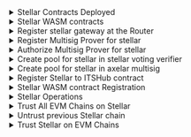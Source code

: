 <details>
<summary>Stellar Contracts Deployed</summary>

| Contract                  | TX                                                                                                          | CMD                                                                                                                                  |
| ------------------------- | ----------------------------------------------------------------------------------------------------------- | ------------------------------------------------------------------------------------------------------------------------------------ |
| `AxelarGateway`           | https://stellar.expert/explorer/testnet/tx/fe42374aa0b111b61adb6685f7c46fe5f8605fdf2a887c07f5401e4c6596a51d | `npm run script stellar/deploy-contract.js deploy AxelarGateway --version v1.0.0 --minimum-rotation-delay 300 --previous-signers-retention 15` |
| `AxelarOperators`         | https://stellar.expert/explorer/testnet/tx/51e60e0765b23a82be78d827bfd9df288285ff29de72a7f2d96e58d9c4898929 | `npm run script stellar/deploy-contract.js deploy AxelarOperators --version v1.0.0`                                                            |
| `AxelarGasService`        | https://stellar.expert/explorer/testnet/tx/d6334af721597bad2758463dee94b73617dbcbf8adcfa1cf40e29803a7541e2f | `npm run script stellar/deploy-contract.js deploy AxelarGasService --version v1.0.0`                                                           |
| `Upgrader`                | https://stellar.expert/explorer/testnet/tx/693606d8e8bc2731a81a20b4e09bbe916608541383efb6198c75fa83a0a4ca6c | `npm run script stellar/deploy-contract.js deploy Upgrader --version v1.0.0`                                                                   |
| `InterchainTokenService ` | https://stellar.expert/explorer/testnet/tx/c856259a34fdb9afaee835a2f3e4deb8f9ab9a091c48c793b9d394e6a97464cc | `npm run script stellar/deploy-contract.js deploy InterchainTokenService --version v1.0.0`                                                     |
| `AxelarExample`           | https://stellar.expert/explorer/testnet/tx/e4d20181d41b09639d2e6b2183f808fc9aac46b3d5fd93d080fcbf990e63d094 | `npm run script stellar/deploy-contract.js deploy AxelarExample --wasm-path artifacts/stellar_example-v1.0.0.optimized.wasm`                   |

</details>

<details>
<summary>Stellar WASM contracts</summary>

| Contract         | TX                                                                                                       | CMD                                                                                                                                                     |
| ---------------- | -------------------------------------------------------------------------------------------------------- | ------------------------------------------------------------------------------------------------------------------------------------------------------- |
| `VotingVerifier` | https://stagenet.axelarscan.io/account/axelar1f7unnl3uu8mgjecmaasv5p3e6khx2u99th9lhkhl2l9e05ldrzwq3vu33h | `npm run script ./cosmwasm/deploy-contract.js instantiate -c VotingVerifier --fetchCodeId --instantiate2 --admin "axelar12qvsvse32cjyw60ztysd3v655aj5urqeup82ky"` |
| `Gateway`        | https://stagenet.axelarscan.io/account/axelar1lkrxspjqge3dkuwgfw4mjtmxjnyx8pr7tm9ksszvlh4c3u3z2nlswxexcz | `npm run script ./cosmwasm/deploy-contract.js instantiate -c Gateway --fetchCodeId --instantiate2 --admin "axelar12qvsvse32cjyw60ztysd3v655aj5urqeup82ky"`        |
| `MultisigProver` | https://stagenet.axelarscan.io/account/axelar1emmjd57gha5vchnysth3g6fsyzyrjm4xhj4dzlg2ulj4dz8p9kxs2l6zvy | `npm run script ./cosmwasm/deploy-contract.js instantiate -c MultisigProver --fetchCodeId --instantiate2 --admin "axelar12qvsvse32cjyw60ztysd3v655aj5urqeup82ky"` |

</details>

<details>
<summary>Register stellar gateway at the Router</summary>

```
npm run script cosmwasm/submit-proposal.js execute \
  -c Router \
  -t "Register Gateway for stellar" \
  -d "Register Gateway address for stellar at Router contract" \
  --deposit 100000000 \
  --msg "{
    \"register_chain\": {
      \"chain\": \"stellar-2025-q1\",
      \"gateway_address\": \"axelar1lkrxspjqge3dkuwgfw4mjtmxjnyx8pr7tm9ksszvlh4c3u3z2nlswxexcz\",
      \"msg_id_format\": \"hex_tx_hash_and_event_index\"
      }
    }"
```

</details>

<details>
<summary>Register Multisig Prover for stellar</summary>

```
npm run script cosmwasm/submit-proposal.js execute \
  -c Coordinator \
  -t "Register Multisig Prover for stellar" \
  -d "Register Multisig Prover address for stellar at Coordinator contract" \
  --deposit $DEPOSIT_VALUE \
  --msg "{
    \"register_prover_contract\": {
      \"chain_name\": \"$CHAIN\",
      \"new_prover_addr\": \"$MULTISIG_PROVER\"
    }
  }"
Encoded /cosmwasm.wasm.v1.ExecuteContractProposal: {
  "title": "Register Multisig Prover for stellar",
  "description": "Register Multisig Prover address for stellar at Coordinator contract",
  "runAs": "axelar10d07y265gmmuvt4z0w9aw880jnsr700j7v9daj",
  "contract": "axelar1nc3mfplae0atcchs9gqx9m6ezj5lfqqh2jmqx639kf8hd7m96lgq8a5e5y",
  "msg": {
    "register_prover_contract": {
      "chain_name": "stellar-2025-q1",
      "new_prover_addr": "axelar1emmjd57gha5vchnysth3g6fsyzyrjm4xhj4dzlg2ulj4dz8p9kxs2l6zvy"
    }
  },
  "funds": []
}

Proceed with proposal submission? (y/n) y

Proposal submitted: 118
```

</details>

<details>
<summary>Authorize Multisig Prover for stellar</summary>

```
npm run script cosmwasm/submit-proposal.js execute \
  -c Multisig \
  -t "Authorize Multisig Prover for stellar" \
  -d "Authorize Multisig Prover address for stellar at Multisig contract" \
  --deposit $DEPOSIT_VALUE \
  --msg "{
    \"authorize_callers\": {
      \"contracts\": {
        \"$MULTISIG_PROVER\": \"$CHAIN\"
      }
    }
  }"
Encoded /cosmwasm.wasm.v1.ExecuteContractProposal: {
  "title": "Authorize Multisig Prover for stellar",
  "description": "Authorize Multisig Prover address for stellar at Multisig contract",
  "runAs": "axelar10d07y265gmmuvt4z0w9aw880jnsr700j7v9daj",
  "contract": "axelar143vjln56ke4pjmj5ut7u3358ywyfl7h5rg58js8gprr39664wcqs72vs3u",
  "msg": {
    "authorize_callers": {
      "contracts": {
        "axelar1emmjd57gha5vchnysth3g6fsyzyrjm4xhj4dzlg2ulj4dz8p9kxs2l6zvy": "stellar-2025-q1"
      }
    }
  },
  "funds": []
}

Proceed with proposal submission? (y/n) y

Proposal submitted: 119
```

</details>

<details>
<summary>Create pool for stellar in stellar voting verifier</summary>

```
npm run script cosmwasm/submit-proposal.js execute \
  -c Rewards \
  -t "Create pool for stellar in stellar voting verifier" \
  -d "Create pool for stellar in stellar voting verifier" \
  --deposit $DEPOSIT_VALUE \
  --msg "{
    \"create_pool\": {
      \"params\": {
        \"epoch_duration\": \"600\",
        \"participation_threshold\": [\"7\", \"10\"],
        \"rewards_per_epoch\": \"100\"
      },
      \"pool_id\": {
        \"chain_name\": \"$CHAIN\",
        \"contract\": \"$VOTING_VERIFIER\"
      }
    }
  }"
Encoded /cosmwasm.wasm.v1.ExecuteContractProposal: {
  "title": "Create pool for stellar in stellar voting verifier",
  "description": "Create pool for stellar in stellar voting verifier",
  "runAs": "axelar10d07y265gmmuvt4z0w9aw880jnsr700j7v9daj",
  "contract": "axelar1nyhmtdrzx77ynqgu8cug0u7eqz2kzfk9mctvaa4stqpekg4s9vnsgu54at",
  "msg": {
    "create_pool": {
      "params": {
        "epoch_duration": "600",
        "participation_threshold": [
          "7",
          "10"
        ],
        "rewards_per_epoch": "100"
      },
      "pool_id": {
        "chain_name": "stellar-2025-q1",
        "contract": "axelar1f7unnl3uu8mgjecmaasv5p3e6khx2u99th9lhkhl2l9e05ldrzwq3vu33h"
      }
    }
  },
  "funds": []
}

Proceed with proposal submission? (y/n) y

Proposal submitted: 120
```

</details>

<details>
<summary>Create pool for stellar in axelar multisig</summary>

```
npm run script cosmwasm/submit-proposal.js execute \
  -c Rewards \
  -t "Create pool for stellar in axelar multisig" \
  -d "Create pool for stellar in axelar multisig" \
  --deposit $DEPOSIT_VALUE \
  --msg "{
    \"create_pool\": {
      \"params\": {
        \"epoch_duration\": \"600\",
        \"participation_threshold\": [\"7\", \"10\"],
        \"rewards_per_epoch\": \"100\"
      },
      \"pool_id\": {
        \"chain_name\": \"$CHAIN\",
        \"contract\": \"$MULTISIG\"
      }
    }
  }"
Encoded /cosmwasm.wasm.v1.ExecuteContractProposal: {
  "title": "Create pool for stellar in axelar multisig",
  "description": "Create pool for stellar in axelar multisig",
  "runAs": "axelar10d07y265gmmuvt4z0w9aw880jnsr700j7v9daj",
  "contract": "axelar1nyhmtdrzx77ynqgu8cug0u7eqz2kzfk9mctvaa4stqpekg4s9vnsgu54at",
  "msg": {
    "create_pool": {
      "params": {
        "epoch_duration": "600",
        "participation_threshold": [
          "7",
          "10"
        ],
        "rewards_per_epoch": "100"
      },
      "pool_id": {
        "chain_name": "stellar-2025-q1",
        "contract": "axelar143vjln56ke4pjmj5ut7u3358ywyfl7h5rg58js8gprr39664wcqs72vs3u"
      }
    }
  },
  "funds": []
}

Proceed with proposal submission? (y/n) y

Proposal submitted: 121
```

</details>

<details>
<summary>Register Stellar to ITSHub contract</summary>

```
npm run script cosmwasm/submit-proposal.js \
    its-hub-register-chains stellar-2025-q1 \
    -t "Register stellar-2025-q1 on ITS Hub" \
    -d "Register stellar-2025-q1 on ITS Hub" \
    --deposit 100000000

Proceed with proposal submission? (y/n) y

Proposal submitted: 122
```

</details>

<details>
<summary>Stellar WASM contract Registration</summary>

| Operation                     | TX                                                                                                 | CMD                                                                                                             |
| ----------------------------- | -------------------------------------------------------------------------------------------------- | --------------------------------------------------------------------------------------------------------------- |
| `Create genesis verifier set` | https://stagenet.axelarscan.io/tx/AAC64DA407A120F6B7243127801D184EE6E628C0CAAD63EC855B9E1C6FAEDC05 | `axd tx wasm execute $MULTISIG_PROVER '"update_verifier_set"' --from amplifier --gas auto --gas-adjustment 1.2` |

</details>

<details>
<summary>Stellar Operations</summary>

| Ops             | TX                                                                                                          | CMD                              |
| --------------- | ----------------------------------------------------------------------------------------------------------- | -------------------------------- |
| `Rotate Signer` | https://stellar.expert/explorer/testnet/tx/4202d96b06d426c26ba0a51720149fee2f9dfcbe66dc87fa26b7a9afd49fb0c9 | `npm run script stellar/gateway.js rotate` |

</details>

<details>
<summary>Trust All EVM Chains on Stellar</summary>

```
npm run script stellar/its.js add-trusted-chains flow
Wallet address: GBP4FSAOFV5O72AB3YQRDCYVD47W4N7KQK3OJODXSU3OBPNGKX4SQTJ3

Wallet balances: 9963.7279667 XLM

Wallet sequence: 2418066587700

Proceed with action addTrustedChains (y/n) y

set_trusted_chain: flow

Is trusted chain tx: 45c87ec80477b7261ebfa5fc01f58feb2ad4099d729ba902351bebdaf0999ff6

set_trusted_chain tx: 49079de570bd15a751fc4afb16878b4c65f7091f94a4e73a89078bd436ed52c4

Successfully added trusted chain: flow
```

```
npm run script stellar/its.js add-trusted-chains all
Wallet address: GBP4FSAOFV5O72AB3YQRDCYVD47W4N7KQK3OJODXSU3OBPNGKX4SQTJ3

Wallet balances: 9957.7893173 XLM

Wallet sequence: 2418066587758

Proceed with action addTrustedChains (y/n) y

Missing InterchainTokenService edge contract for chain: Binance

Missing InterchainTokenService edge contract for chain: Centrifuge

Missing InterchainTokenService edge contract for chain: Hedera

set_trusted_chain: avalanche

Is trusted chain tx: 06fbb7eb53a40b9e262e3c201784e058712a80efeda947852265f733a06c795d

set_trusted_chain tx: d4a5c8183ec75838f92378fa83c3baf7204285d1a3d3fb157fa15e0615393d77

Successfully added trusted chain: avalanche

set_trusted_chain: fantom

Is trusted chain tx: 718fffcaaf9e3500d2f4c3d8bb09c150e497bcf652d26f114778df7d8265997f

set_trusted_chain tx: 4881f3527fa11cda02982683fd193e65c29829e0cef674f0c1bfb11bd38bbb7f

Successfully added trusted chain: fantom

set_trusted_chain: moonbeam

Is trusted chain tx: 439df7bd3fca47b3c2ba11c86bb2bd85bad06cd84713f2ce07cb5c0586c7629c

set_trusted_chain tx: e95e1c9e9de43551a1fcef64c4c1a308b10ffc7b43efb7437d531f883be45c5e

Successfully added trusted chain: moonbeam

set_trusted_chain: kava

Is trusted chain tx: 78dbe535021546bb067c19bb4f370681c24328a97315f863c66da0fb05fc6aea

set_trusted_chain tx: 9861a3ba06c814e528b4c5a5ac98dc465ce1e3318c826587231d2a9401aebb94

Successfully added trusted chain: kava

set_trusted_chain: ethereum-sepolia

Is trusted chain tx: cbb492c6630a8d5f62d47a3f9fd8926d49cd9332682b26b9d89466f2fb44fe70

set_trusted_chain tx: 1f2a4e8dc3adb242bc3634afbd64e52274aef3b227ea64ae85b35b73609d740c

Successfully added trusted chain: ethereum-sepolia

set_trusted_chain: arbitrum-sepolia

Is trusted chain tx: e364e13414eb6815f7151f3fceabbce9dd008936981a19e0d9a42ac828b512f4

set_trusted_chain tx: c769cf4a8d5a8285b18d32704c389f2035d015db3107244ac7b1eb9eb30aa002

Successfully added trusted chain: arbitrum-sepolia

set_trusted_chain: linea-sepolia

Is trusted chain tx: 346902bbcf289c176326dc08f2032fb0847755a7bc686f191fe9467645d3709d

set_trusted_chain tx: eca581e3589db440fb7ecfe5897ff003f4b8d666c0fa80287fe79113fdbeed76

Successfully added trusted chain: linea-sepolia

set_trusted_chain: polygon-sepolia

Is trusted chain tx: 09dab43dbbbd0bb926630218a256b4173ce1e80d242936c61fb43e2e2c4a69b0

set_trusted_chain tx: 897b8ce3dd35216581906f63713bb19c25b06891addd70b7b2380576765d5994

Successfully added trusted chain: polygon-sepolia

set_trusted_chain: base-sepolia

Is trusted chain tx: 3d26d17e9932a2001cd1b8aba451f7f4affc412ebc8b2882f6f1824fd52e9989

set_trusted_chain tx: 1462caf6895013530151b687728abf53ac415c9806aa0e78d544337cd5f8e6d3

Successfully added trusted chain: base-sepolia

set_trusted_chain: blast-sepolia

Is trusted chain tx: fbc7352b26d4a63b2dbd5c2ff980633719d100548547b12a2eb0572e04f617a6

set_trusted_chain tx: 01a5dfc9b817f28d48c5768be02f0a7041c9452da3d647c885099ebd4efce7c2

Successfully added trusted chain: blast-sepolia

set_trusted_chain: fraxtal

Is trusted chain tx: 3af8b51d7c9f0a60404bcb414f02503b401d00595085f2a6d620ee0eb024405f

set_trusted_chain tx: 1045cf811e26dc45fe0583963fd6e7afc7939f3a173789c8aba1ae8883a6bb48

Successfully added trusted chain: fraxtal

set_trusted_chain: mantle-sepolia

Is trusted chain tx: 041cc145837925d477ef8ea5bb0f494c0814888cc30e6842cbfbc878b443d37d

set_trusted_chain tx: 37316b49353f02327db67fa990b2cfa820b890fd3ee53fd124a0319b9ffcbded

Successfully added trusted chain: mantle-sepolia

set_trusted_chain: optimism-sepolia

Is trusted chain tx: fb84808661a1372314f758647767a7a9e24ad7bb51f003e5a31042d08c068686

set_trusted_chain tx: 5106059e6849d3f9de09ca5ed5953bb73bf5a5839b4f2b37a7b899396d245573

Successfully added trusted chain: optimism-sepolia

set_trusted_chain: flow

Is trusted chain tx: fb26f02b12214860ca398bc45ba46f7c7e5c2519b247d6d93a64fcde8aa0e599

The chain is already trusted: flow

set_trusted_chain: sui

Is trusted chain tx: 1319601a75ec659f302d16feff0154f126f5d807d2b37f15b387e9dab6d9887e

set_trusted_chain tx: 7bc05ee2f54d2ddc2479f3512c8d022410509537b836eba30952275afdc9bf5a

Successfully added trusted chain: sui

set_trusted_chain: stellar

Is trusted chain tx: 18b5738e19c7fb3b44617fa867c8acdb3f6f3c3f9c7ac8c5fd30a3b63ad91cb8

set_trusted_chain tx: e7ca6cfee0de4a0439392f714cc9ef37f7546a763a1c1e35ccc1c4b3e4dda2fd

Successfully added trusted chain: stellar

set_trusted_chain: xrpl-evm

Is trusted chain tx: 52eb0ea96038acca11118d6f912f487f4208abb69a345965d6a6520b3838cd09

set_trusted_chain tx: e819162e60c5af14b65bb4d3780bbe633c45fbc184c3eb80335fed31510b0234

Successfully added trusted chain: xrpl-evm

set_trusted_chain: stellar-2025-q1

Is trusted chain tx: cd7376feeb6f331bb8caee0dd63e5a37607105342afcd7e0f4a320b21bcf9cf2

set_trusted_chain tx: 1ea4fcbc84cbb4754e9bd0e5c332a686139080e4925b960eb5a22997935ce395

Successfully added trusted chain: stellar-2025-q1
```

</details>

<details>
<summary>Untrust previous Stellar chain</summary>

```
npm run script stellar/its.js remove-trusted-chains stellar
Wallet address: GBP4FSAOFV5O72AB3YQRDCYVD47W4N7KQK3OJODXSU3OBPNGKX4SQTJ3

Wallet balances: 9955.3544173 XLM

Wallet sequence: 2418066587793

Proceed with action removeTrustedChains (y/n) y

remove_trusted_chain: stellar

Is trusted chain tx: bc1e3b305a5b990df8121e316aaf873c04c864912af654aeebd27c33b0cbac49

remove_trusted_chain tx: f6a5aba6fb30dd71328606d5a42527bad72ddf11ca4511180b84b546230d27bc

Successfully removed trusted chain: stellar
```

</details>

<details>
<summary>Trust Stellar on EVM Chains </summary>

```
npm run script evm/its.js set-trusted-chains stellar-2025-q1 hub -n all -y
Environment: stagenet

Chain: Avalanche

Wallet address: 0xBeF25f4733b9d451072416360609e5A4c115293E

Wallet balance: 0.9430444442639586

Wallet nonce: 156

Contract name: InterchainTokenService

Contract address: 0x0FCb262571be50815627C16Eca1f5F3D342FF5a5

Gas options: {}

Action: set-trusted-chains

set-trusted-chains tx: 0x1eb8104fd0edca787cee5e117173de4c287a4b02743353038cdfe461a5fc33f2

Chain: Fantom

Wallet address: 0xBeF25f4733b9d451072416360609e5A4c115293E

Wallet balance: 4.7214387573889

Wallet nonce: 111

Contract name: InterchainTokenService

Contract address: 0x0FCb262571be50815627C16Eca1f5F3D342FF5a5

Gas options: {}

Action: set-trusted-chains

set-trusted-chains tx: 0x7129570db30c9c746143ae3a8e87f961e1ad1efe8c4b6cb49009b48590a42a3e

Chain: Moonbeam

Wallet address: 0xBeF25f4733b9d451072416360609e5A4c115293E

Wallet balance: 0.9095408893750001

Wallet nonce: 67

Contract name: InterchainTokenService

Contract address: 0x0FCb262571be50815627C16Eca1f5F3D342FF5a5

Gas options: {
"gasLimit": 12000000
}

Action: set-trusted-chains

set-trusted-chains tx: 0x4848cb77131c8dd5c138adf02059861b398a067f29a8455acec5296bf7c9218a

Chain: Binance

No InterchainTokenService address found for chain Binance

Chain: Kava

Wallet address: 0xBeF25f4733b9d451072416360609e5A4c115293E

Wallet balance: 99.867039808

Wallet nonce: 82

Contract name: InterchainTokenService

Contract address: 0x0FCb262571be50815627C16Eca1f5F3D342FF5a5

Gas options: {}

Action: set-trusted-chains

set-trusted-chains tx: 0x425722bf6fe207880147d83e9014874f6ad5903f51ede9d4369e27f8976fc8aa

Chain: Ethereum-Sepolia

Wallet address: 0xBeF25f4733b9d451072416360609e5A4c115293E

Wallet balance: 1.8011767740660383

Wallet nonce: 47

Contract name: InterchainTokenService

Contract address: 0x0FCb262571be50815627C16Eca1f5F3D342FF5a5

Gas options: {
"gasLimit": 15000000
}

Action: set-trusted-chains

set-trusted-chains tx: 0x3ebdc3205559000c3e15d81834111245b846b358338ca748db2c5a60f92e55d4

Chain: Arbitrum-Sepolia

Wallet address: 0xBeF25f4733b9d451072416360609e5A4c115293E

Wallet balance: 1.0939013659

Wallet nonce: 60

Contract name: InterchainTokenService

Contract address: 0x0FCb262571be50815627C16Eca1f5F3D342FF5a5

Gas options: {}

Action: set-trusted-chains

set-trusted-chains tx: 0xca40db3f4536f38cbee25f80bd3c7c1539dfa978c354c5be13fc8f1dd67841f9

Chain: Centrifuge

No InterchainTokenService address found for chain Centrifuge

Chain: Linea-Sepolia

Wallet address: 0xBeF25f4733b9d451072416360609e5A4c115293E

Wallet balance: 1.9693591157601187

Wallet nonce: 57

Contract name: InterchainTokenService

Contract address: 0x0FCb262571be50815627C16Eca1f5F3D342FF5a5

Gas options: {
"gasLimit": 7000000,
"gasPrice": 631217073
}

Action: set-trusted-chains

set-trusted-chains tx: 0x207b9f2d9888cb3ef5809121858af102cfc75f0be9f2a08b1613eb5f3e351a8f

Chain: Polygon-Sepolia

Wallet address: 0xBeF25f4733b9d451072416360609e5A4c115293E

Wallet balance: 2.123475437438371

Wallet nonce: 58

Contract name: InterchainTokenService

Contract address: 0x0FCb262571be50815627C16Eca1f5F3D342FF5a5

Gas options: {
"gasLimit": 6000000,
"gasPrice": 62250000022
}

Action: set-trusted-chains

set-trusted-chains tx: 0xc3a3c52ddf1c9cb048c35f4407d6be1999d0c8c8234138f99b1ab3d255904af1

Chain: Base-Sepolia

Wallet address: 0xBeF25f4733b9d451072416360609e5A4c115293E

Wallet balance: 1.0144066366175863

Wallet nonce: 56

Contract name: InterchainTokenService

Contract address: 0x0FCb262571be50815627C16Eca1f5F3D342FF5a5

Gas options: {
"gasLimit": 8000000
}

Action: set-trusted-chains

set-trusted-chains tx: 0x027e91a2589577be8831b5ed8f94dfa32c068d14b63ecb259b1c265057e1807a

Chain: Blast-Sepolia

Wallet address: 0xBeF25f4733b9d451072416360609e5A4c115293E

Wallet balance: 0.1992174794625414

Wallet nonce: 51

Contract name: InterchainTokenService

Contract address: 0x0FCb262571be50815627C16Eca1f5F3D342FF5a5

Gas options: {
"gasLimit": 8000000
}

Action: set-trusted-chains

set-trusted-chains tx: 0x1b546d6c4e4c5fa9c172154a0527183c8c0f19ccab5f07e11e667365e2ad4815

Chain: Fraxtal

Wallet address: 0xBeF25f4733b9d451072416360609e5A4c115293E

Wallet balance: 0.8877810960706572

Wallet nonce: 62

Contract name: InterchainTokenService

Contract address: 0x0FCb262571be50815627C16Eca1f5F3D342FF5a5

Gas options: {
"gasLimit": 8000000
}

Action: set-trusted-chains

set-trusted-chains tx: 0x4010174e5426725570f6453c9c19d71e4d1e39424b556fc5a06dfc3bf9d46152

Chain: Mantle-Sepolia

Wallet address: 0xBeF25f4733b9d451072416360609e5A4c115293E

Wallet balance: 75.251040302839

Wallet nonce: 58

Contract name: InterchainTokenService

Contract address: 0x0FCb262571be50815627C16Eca1f5F3D342FF5a5

Gas options: {
"gasPrice": 25000000,
"gasLimit": 100000000000
}

Action: set-trusted-chains

set-trusted-chains tx: 0x36cdc1c59905dee07864ab64d4497aa2f62783e24e00e09d53ce1c7509d04c36

Chain: Optimism-Sepolia

Wallet address: 0xBeF25f4733b9d451072416360609e5A4c115293E

Wallet balance: 1.028910076327865

Wallet nonce: 53

Contract name: InterchainTokenService

Contract address: 0x0FCb262571be50815627C16Eca1f5F3D342FF5a5

Gas options: {
"gasLimit": 8000000
}

Action: set-trusted-chains

set-trusted-chains tx: 0xaa5528d96db47c907f4d6a5cdf6ade12957e1737c6b8923df34125bb5f65f338

Chain: Flow

Wallet address: 0xBeF25f4733b9d451072416360609e5A4c115293E

Wallet balance: 560.5131539901339

Wallet nonce: 244

Contract name: InterchainTokenService

Contract address: 0x0FCb262571be50815627C16Eca1f5F3D342FF5a5

Gas options: {
"gasLimit": 8000000
}

Action: set-trusted-chains

set-trusted-chains tx: 0x20bf5a7581c474b5efe783df0ae1941ad2ab8083c9a025cb623d2cdc8332b256

Chain: Hedera

No InterchainTokenService address found for chain Hedera

Chain: XRPL EVM

Wallet address: 0xBeF25f4733b9d451072416360609e5A4c115293E

Wallet balance: 5.2431230945

Wallet nonce: 41

Contract name: InterchainTokenService

Contract address: 0x0FCb262571be50815627C16Eca1f5F3D342FF5a5

Gas options: {}

Action: set-trusted-chains

set-trusted-chains tx: 0x84e1fd84e12f4aed6786fcea960b120510e7fdc79a9080648cd81f51a698cf59

```

</details>
